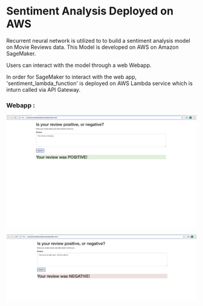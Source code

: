 # Sentiment Analysis Deployed on AWS 

Recurrent neural network is utilized to to build a sentiment analysis model on Movie Reviews data. This Model is developed on AWS on Amazon SageMaker. 

Users can interact with the model through a web Webapp.

In order for SageMaker to interact with the web app, 'sentiment_lambda_function' is deployed on AWS Lambda service which is inturn called via API Gateway.

### Webapp :
![webapp](https://github.com/TensorAdy/udacity_dlnd/blob/master/5.Project:%20Deploying%20a%20Sentiment%20Analysis%20Model/webapp/Screen%20Shot%202020-06-28%20at%2018.33.06.png)

![webapp](https://github.com/TensorAdy/udacity_dlnd/blob/master/5.Project:%20Deploying%20a%20Sentiment%20Analysis%20Model/webapp/Screen%20Shot%202020-06-28%20at%2018.37.57.png)
